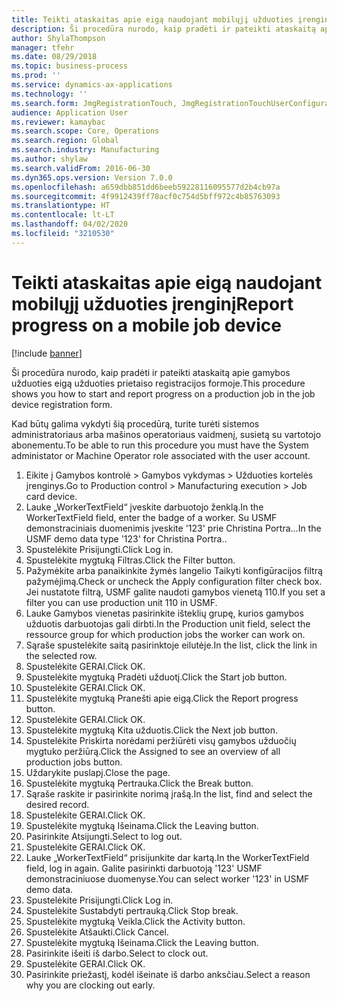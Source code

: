 ```yaml
---
title: Teikti ataskaitas apie eigą naudojant mobilųjį užduoties įrenginį
description: Ši procedūra nurodo, kaip pradėti ir pateikti ataskaitą apie gamybos užduoties eigą užduoties prietaiso registracijos formoje.
author: ShylaThompson
manager: tfehr
ms.date: 08/29/2018
ms.topic: business-process
ms.prod: ''
ms.service: dynamics-ax-applications
ms.technology: ''
ms.search.form: JmgRegistrationTouch, JmgRegistrationTouchUserConfiguration, JmgRegistrationTouchStart, JmgRegistrationTouchReportFeedback, JmgRegistrationTouchAssignedJobs, JmgRegistrationTouchBreak, JmgRegistrationTouchLeave, JmgRegistrationTouchIndirectActivity, JmgDialogForm
audience: Application User
ms.reviewer: kamaybac
ms.search.scope: Core, Operations
ms.search.region: Global
ms.search.industry: Manufacturing
ms.author: shylaw
ms.search.validFrom: 2016-06-30
ms.dyn365.ops.version: Version 7.0.0
ms.openlocfilehash: a659dbb851dd6beeb59228116095577d2b4cb97a
ms.sourcegitcommit: 4f9912439ff78acf0c754d5bff972c4b85763093
ms.translationtype: HT
ms.contentlocale: lt-LT
ms.lasthandoff: 04/02/2020
ms.locfileid: "3210530"
---
```

# <a name="report-progress-on-a-mobile-job-device"></a><span data-ttu-id="915ca-103">Teikti ataskaitas apie eigą naudojant mobilųjį užduoties įrenginį</span><span class="sxs-lookup"><span data-stu-id="915ca-103">Report progress on a mobile job device</span></span>

[!include [banner](../../includes/banner.md)]

<span data-ttu-id="915ca-104">Ši procedūra nurodo, kaip pradėti ir pateikti ataskaitą apie gamybos užduoties eigą užduoties prietaiso registracijos formoje.</span><span class="sxs-lookup"><span data-stu-id="915ca-104">This procedure shows you how to start and report progress on a production job in the job device registration form.</span></span>



<span data-ttu-id="915ca-105">Kad būtų galima vykdyti šią procedūrą, turite turėti sistemos administratoriaus arba mašinos operatoriaus vaidmenį, susietą su vartotojo abonementu.</span><span class="sxs-lookup"><span data-stu-id="915ca-105">To be able to run this procedure you must have the System administator or Machine Operator role associated with the user account.</span></span>

1. <span data-ttu-id="915ca-106">Eikite į Gamybos kontrolė > Gamybos vykdymas > Užduoties kortelės įrenginys.</span><span class="sxs-lookup"><span data-stu-id="915ca-106">Go to Production control > Manufacturing execution > Job card device.</span></span>
2. <span data-ttu-id="915ca-107">Lauke „WorkerTextField“ įveskite darbuotojo ženklą.</span><span class="sxs-lookup"><span data-stu-id="915ca-107">In the WorkerTextField field, enter the badge of a worker.</span></span> <span data-ttu-id="915ca-108">Su USMF demonstraciniais duomenimis įveskite '123' prie Christina Portra...</span><span class="sxs-lookup"><span data-stu-id="915ca-108">In the USMF demo data type '123' for Christina Portra..</span></span>
3. <span data-ttu-id="915ca-109">Spustelėkite Prisijungti.</span><span class="sxs-lookup"><span data-stu-id="915ca-109">Click Log in.</span></span>
4. <span data-ttu-id="915ca-110">Spustelėkite mygtuką Filtras.</span><span class="sxs-lookup"><span data-stu-id="915ca-110">Click the Filter button.</span></span>
5. <span data-ttu-id="915ca-111">Pažymėkite arba panaikinkite žymės langelio Taikyti konfigūracijos filtrą pažymėjimą.</span><span class="sxs-lookup"><span data-stu-id="915ca-111">Check or uncheck the Apply configuration filter check box.</span></span> <span data-ttu-id="915ca-112">Jei nustatote filtrą, USMF galite naudoti gamybos vienetą 110.</span><span class="sxs-lookup"><span data-stu-id="915ca-112">If you set a filter you can use production unit 110 in USMF.</span></span>
6. <span data-ttu-id="915ca-113">Lauke Gamybos vienetas pasirinkite išteklių grupę, kurios gamybos užduotis darbuotojas gali dirbti.</span><span class="sxs-lookup"><span data-stu-id="915ca-113">In the Production unit field, select the ressource group for which production jobs the worker can work on.</span></span>
7. <span data-ttu-id="915ca-114">Sąraše spustelėkite saitą pasirinktoje eilutėje.</span><span class="sxs-lookup"><span data-stu-id="915ca-114">In the list, click the link in the selected row.</span></span>
8. <span data-ttu-id="915ca-115">Spustelėkite GERAI.</span><span class="sxs-lookup"><span data-stu-id="915ca-115">Click OK.</span></span>
9. <span data-ttu-id="915ca-116">Spustelėkite mygtuką Pradėti užduotį.</span><span class="sxs-lookup"><span data-stu-id="915ca-116">Click the Start job button.</span></span>
10. <span data-ttu-id="915ca-117">Spustelėkite GERAI.</span><span class="sxs-lookup"><span data-stu-id="915ca-117">Click OK.</span></span>
11. <span data-ttu-id="915ca-118">Spustelėkite mygtuką Pranešti apie eigą.</span><span class="sxs-lookup"><span data-stu-id="915ca-118">Click the Report progress button.</span></span>
12. <span data-ttu-id="915ca-119">Spustelėkite GERAI.</span><span class="sxs-lookup"><span data-stu-id="915ca-119">Click OK.</span></span>
13. <span data-ttu-id="915ca-120">Spustelėkite mygtuką Kita užduotis.</span><span class="sxs-lookup"><span data-stu-id="915ca-120">Click the Next job button.</span></span>
14. <span data-ttu-id="915ca-121">Spustelėkite Priskirta norėdami peržiūrėti visų gamybos užduočių mygtuko peržiūrą.</span><span class="sxs-lookup"><span data-stu-id="915ca-121">Click the Assigned to see an overview of all production jobs button.</span></span>
15. <span data-ttu-id="915ca-122">Uždarykite puslapį.</span><span class="sxs-lookup"><span data-stu-id="915ca-122">Close the page.</span></span>
16. <span data-ttu-id="915ca-123">Spustelėkite mygtuką Pertrauka.</span><span class="sxs-lookup"><span data-stu-id="915ca-123">Click the Break button.</span></span>
17. <span data-ttu-id="915ca-124">Sąraše raskite ir pasirinkite norimą įrašą.</span><span class="sxs-lookup"><span data-stu-id="915ca-124">In the list, find and select the desired record.</span></span>
18. <span data-ttu-id="915ca-125">Spustelėkite GERAI.</span><span class="sxs-lookup"><span data-stu-id="915ca-125">Click OK.</span></span>
19. <span data-ttu-id="915ca-126">Spustelėkite mygtuką Išeinama.</span><span class="sxs-lookup"><span data-stu-id="915ca-126">Click the Leaving button.</span></span>
20. <span data-ttu-id="915ca-127">Pasirinkite Atsijungti.</span><span class="sxs-lookup"><span data-stu-id="915ca-127">Select to log out.</span></span>
21. <span data-ttu-id="915ca-128">Spustelėkite GERAI.</span><span class="sxs-lookup"><span data-stu-id="915ca-128">Click OK.</span></span>
22. <span data-ttu-id="915ca-129">Lauke „WorkerTextField“ prisijunkite dar kartą.</span><span class="sxs-lookup"><span data-stu-id="915ca-129">In the WorkerTextField field, log in again.</span></span> <span data-ttu-id="915ca-130">Galite pasirinkti darbuotoją '123' USMF demonstraciniuose duomenyse.</span><span class="sxs-lookup"><span data-stu-id="915ca-130">You can select worker '123' in USMF demo data.</span></span>
23. <span data-ttu-id="915ca-131">Spustelėkite Prisijungti.</span><span class="sxs-lookup"><span data-stu-id="915ca-131">Click Log in.</span></span>
24. <span data-ttu-id="915ca-132">Spustelėkite Sustabdyti pertrauką.</span><span class="sxs-lookup"><span data-stu-id="915ca-132">Click Stop break.</span></span>
25. <span data-ttu-id="915ca-133">Spustelėkite mygtuką Veikla.</span><span class="sxs-lookup"><span data-stu-id="915ca-133">Click the Activity button.</span></span>
26. <span data-ttu-id="915ca-134">Spustelėkite Atšaukti.</span><span class="sxs-lookup"><span data-stu-id="915ca-134">Click Cancel.</span></span>
27. <span data-ttu-id="915ca-135">Spustelėkite mygtuką Išeinama.</span><span class="sxs-lookup"><span data-stu-id="915ca-135">Click the Leaving button.</span></span>
28. <span data-ttu-id="915ca-136">Pasirinkite išeiti iš darbo.</span><span class="sxs-lookup"><span data-stu-id="915ca-136">Select to clock out.</span></span>
29. <span data-ttu-id="915ca-137">Spustelėkite GERAI.</span><span class="sxs-lookup"><span data-stu-id="915ca-137">Click OK.</span></span>
30. <span data-ttu-id="915ca-138">Pasirinkite priežastį, kodėl išeinate iš darbo anksčiau.</span><span class="sxs-lookup"><span data-stu-id="915ca-138">Select a reason why you are clocking out early.</span></span>


